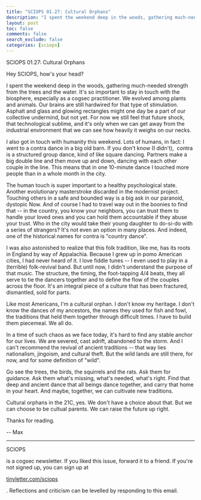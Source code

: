 ```yaml
---
title: "SCIOPS 01.27: Cultural Orphans"
description: "I spent the weekend deep in the woods, gathering much-needed strength from the trees and the water"
layout: post
toc: false
comments: false
search_exclude: false
categories: [sciops]
---
```



 SCIOPS 01.27: Cultural Orphans


  

 Hey SCIOPS, how's your head?




 I spent the weekend deep in the woods, gathering much-needed strength from the trees and the water. It's so important to stay in touch with the biosphere, especially as a cogsec practitioner. We evolved among plants and animals. Our brains are still hardwired for that type of stimulation. Asphalt and glass and glowing rectangles might one day be a part of our collective undermind, but not yet. For now we still feel that future shock, that technological sublime, and it's only when we can get away from the industrial environment that we can see how heavily it weighs on our necks.
   

  

 I also got in touch with humanity this weekend. Lots of humans, in fact: I went to a contra dance in a big old barn. If you don't know (I didn't),  contra is a structured group dance, kind of like square dancing. Partners make a big double line and then move up and down, dancing with each other couple in the line. This means that in one 10-minute dance I touched more people than in a whole month in the city.
   

  

 The human touch is super important to a healthy psychological state. Another evolutionary masterstroke discarded in the modernist project. Touching others in a safe and bounded way is a big ask in our paranoid, dystopic Now. And of course I had to travel way out in the boonies to find that -- in the country, you know your neighbors, you can trust them to handle your loved ones and you can hold them accountable if they abuse your trust. Who in the city would take their young daughter to do-si-do with a series of strangers? It's not even an option in many places. And indeed, one of the historical names for contra is "country dance".
   

  

 I was also astonished to realize that this folk tradition, like me, has its roots in England by way of Appalachia. Because I grew up in pomo American cities, I had never heard of it. I love fiddle tunes -- I even used to play in a (terrible) folk-revival band. But until now, I didn't understand the purpose of that music. The structure, the timing, the foot-tapping 4/4 beats, they all serve to tie the dancers together and to define the flow of the couples across the floor. It's an integral piece of a culture that has been fractured, dismantled, sold for parts.
   




 Like most Americans, I'm a cultural orphan. I don't know my heritage. I don't know the dances of my ancestors, the names they used for fish and fowl, the traditions that held them together through difficult times. I have to build them piecemeal. We all do.
 


  

 In a time of such chaos as we face today, it's hard to find any stable anchor for our lives. We are severed, cast adrift, abandoned to the storm. And I can't recommend the revival of ancient traditions -- that way lies nationalism, jingoism, and cultural theft. But the wild lands are still there, for now, and for some definition of "wild".
   

  

 Go see the trees, the birds, the squirrels and the rats. Ask them for guidance. Ask them what's missing, what's needed, what's right. Find that deep and ancient dance that all beings dance together, and carry that home in your heart. And maybe, together, we can cultivate new traditions.
   

  

 Cultural orphans in the 21C, yes. We don't have a choice about that. But we can choose to be cultual parents. We can raise the future up right.




 Thanks for reading.
   

 -- Max
 





---




 SCIOPS
 

 is a cogsec newsletter. If you liked this issue, forward it to a friend. If you're not signed up, you can sign up at
 
[tinyletter.com/sciops](http://tinyletter.com/sciops) 

 . Reflections and criticism can be levelled by responding to this email.
 

